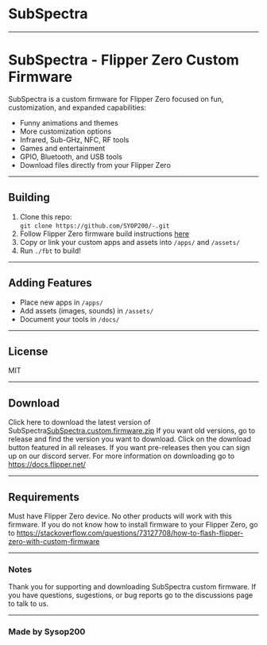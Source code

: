 # SubSpectra
***
# SubSpectra - Flipper Zero Custom Firmware

SubSpectra is a custom firmware for Flipper Zero focused on fun, customization, and expanded capabilities:

- Funny animations and themes
- More customization options
- Infrared, Sub-GHz, NFC, RF tools
- Games and entertainment
- GPIO, Bluetooth, and USB tools
- Download files directly from your Flipper Zero
***
## Building

1. Clone this repo:  
   `git clone https://github.com/SYOP200/-.git`
2. Follow Flipper Zero firmware build instructions [here](https://github.com/flipperdevices/flipperzero-firmware#building)
3. Copy or link your custom apps and assets into `/apps/` and `/assets/`
4. Run `./fbt` to build!
***
## Adding Features

- Place new apps in `/apps/`
- Add assets (images, sounds) in `/assets/`
- Document your tools in `/docs/`
***
## License

MIT

***
## Download
Click here to download the latest version of SubSpectra[SubSpectra.custom.firmware.zip](https://github.com/user-attachments/files/22583560/SubSpectra.custom.firmware.zip)
If you want old versions, go to release and find the version you want to download. Click on the download button featured in all releases.
If you want pre-releases then you can sign up on our discord server.
For more information on downloading go to https://docs.flipper.net/
***

## Requirements
Must have Flipper Zero device. No other products will work with this firmware. If you do not know how to install firmware to your Flipper Zero, go to https://stackoverflow.com/questions/73127708/how-to-flash-flipper-zero-with-custom-firmware
***
### Notes

Thank you for supporting and downloading SubSpectra custom firmware. If you have questions, sugestions, or bug reports go to the discussions page to talk to us.
***
### Made by Sysop200
